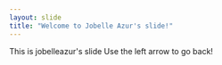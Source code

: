 ```yaml
---
layout: slide
title: "Welcome to Jobelle Azur's slide!"
---
```

This is jobelleazur's slide
Use the left arrow to go back!
